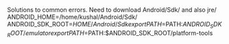 Solutions to common errors.
Need to download Android/Sdk/ and also jre/
  ANDROID_HOME=/home/kushal/Android/Sdk/
  ANDROID_SDK_ROOT=$HOME/Android/Sdk
  export PATH=$PATH:$ANDROID_SDK_ROOT/emulator
  export PATH=$PATH:$ANDROID_SDK_ROOT/platform-tools
